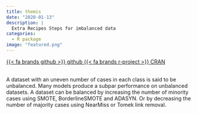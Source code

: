 ```yaml
---
title: themis
date: "2020-01-13"
description: |
  Extra Recipes Steps for imbalanced data
categories:
  - R package
image: "featured.png"
---
```




<div class="project-buttons">
<a href="https://github.com/EmilHvitfeldt/themis">
  {{< fa brands github >}} github
</a>
<a href="https://CRAN.R-project.org/package=themis">
  {{< fa brands r-project >}} CRAN
</a>
</div>
<br>

A dataset with an uneven number of cases in each class is said to be unbalanced. Many models produce a subpar performance on unbalanced datasets. A dataset can be balanced by increasing the number of minority cases using SMOTE, BorderlineSMOTE and ADASYN. Or by decreasing the number of majority cases using NearMiss or Tomek link removal.
